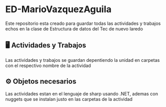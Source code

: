 # ED-MarioVazquezAguila
Este repositorio esta creado para guardar todas las actividades y trabajos echos en la clase de Estructura de datos del Tec de nuevo laredo

## 🖥️ Actividades y Trabajos
Las actividades y trabajos se guardan depentiendo la unidad en carpetas con el respectivo nombre de la actividad

## ⚙️ Objetos necesarios
Las actividades estan en el lenguaje de sharp usando .NET, ademas con nuggets que se instalan justo en las carpetas de la actividad

